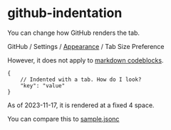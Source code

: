 # github-indentation

You can change how GitHub renders the tab.

GitHub / Settings / [Appearance] / Tab Size Preference

[Appearance]: https://github.com/settings/appearance

However, it does not apply to [markdown codeblocks].

[markdown codeblocks]: https://github.com/orgs/community/discussions/8067

```jsonc
{
	// Indented with a tab. How do I look?
	"key": "value"
}
```

As of 2023-11-17, it is rendered at a fixed 4 space.

You can compare this to [sample.jsonc](sample.jsonc)
